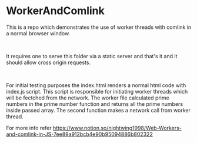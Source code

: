 # WorkerAndComlink
<p>This is a repo which demonstrates the use of worker threads with comlink in a normal browser window.</p>
<br />
<p>It requires one to serve this folder via a static server and that's it and it should allow cross origin requests.</p>
<br />
<p>
For initial testing purposes the index.html renders a normal html code with index.js script. 
This script is responsible for initiating worker threads which will be fectched from the network.
The worker file calculated prime numbers in the prime number function and returns all the prime numbers inside passed array.
The second function makes a network call from worker thread.
</p>
For more info refer <a href="https://www.notion.so/nightwing1998/Web-Workers-and-comlink-in-JS-7ee89a912bcb4e90b95094886b802322" target="_blank">https://www.notion.so/nightwing1998/Web-Workers-and-comlink-in-JS-7ee89a912bcb4e90b95094886b802322</a>
